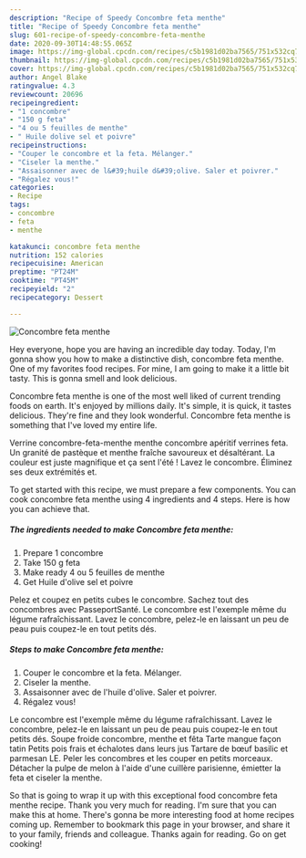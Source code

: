 ```yaml
---
description: "Recipe of Speedy Concombre feta menthe"
title: "Recipe of Speedy Concombre feta menthe"
slug: 601-recipe-of-speedy-concombre-feta-menthe
date: 2020-09-30T14:48:55.065Z
image: https://img-global.cpcdn.com/recipes/c5b1981d02ba7565/751x532cq70/concombre-feta-menthe-photo-principale-de-la-recette.jpg
thumbnail: https://img-global.cpcdn.com/recipes/c5b1981d02ba7565/751x532cq70/concombre-feta-menthe-photo-principale-de-la-recette.jpg
cover: https://img-global.cpcdn.com/recipes/c5b1981d02ba7565/751x532cq70/concombre-feta-menthe-photo-principale-de-la-recette.jpg
author: Angel Blake
ratingvalue: 4.3
reviewcount: 20696
recipeingredient:
- "1 concombre"
- "150 g feta"
- "4 ou 5 feuilles de menthe"
- " Huile dolive sel et poivre"
recipeinstructions:
- "Couper le concombre et la feta. Mélanger."
- "Ciseler la menthe."
- "Assaisonner avec de l&#39;huile d&#39;olive. Saler et poivrer."
- "Régalez vous!"
categories:
- Recipe
tags:
- concombre
- feta
- menthe

katakunci: concombre feta menthe 
nutrition: 152 calories
recipecuisine: American
preptime: "PT24M"
cooktime: "PT45M"
recipeyield: "2"
recipecategory: Dessert

---
```



![Concombre feta menthe](https://img-global.cpcdn.com/recipes/c5b1981d02ba7565/751x532cq70/concombre-feta-menthe-photo-principale-de-la-recette.jpg)

Hey everyone, hope you are having an incredible day today. Today, I'm gonna show you how to make a distinctive dish, concombre feta menthe. One of my favorites food recipes. For mine, I am going to make it a little bit tasty. This is gonna smell and look delicious.

Concombre feta menthe is one of the most well liked of current trending foods on earth. It's enjoyed by millions daily. It's simple, it is quick, it tastes delicious. They're fine and they look wonderful. Concombre feta menthe is something that I've loved my entire life.

Verrine concombre-feta-menthe menthe concombre apéritif verrines feta. Un granité de pastèque et menthe fraîche savoureux et désaltérant. La couleur est juste magnifique et ça sent l&#39;été ! Lavez le concombre. Éliminez ses deux extrémités et.


To get started with this recipe, we must prepare a few components. You can cook concombre feta menthe using 4 ingredients and 4 steps. Here is how you can achieve that.

<!--inarticleads1-->

##### The ingredients needed to make Concombre feta menthe:

1. Prepare 1 concombre
1. Take 150 g feta
1. Make ready 4 ou 5 feuilles de menthe
1. Get  Huile d&#39;olive sel et poivre


Pelez et coupez en petits cubes le concombre. Sachez tout des concombres avec PasseportSanté. Le concombre est l&#39;exemple même du légume rafraîchissant. Lavez le concombre, pelez-le en laissant un peu de peau puis coupez-le en tout petits dés. 

<!--inarticleads2-->

##### Steps to make Concombre feta menthe:

1. Couper le concombre et la feta. Mélanger.
1. Ciseler la menthe.
1. Assaisonner avec de l&#39;huile d&#39;olive. Saler et poivrer.
1. Régalez vous!


Le concombre est l&#39;exemple même du légume rafraîchissant. Lavez le concombre, pelez-le en laissant un peu de peau puis coupez-le en tout petits dés. Soupe froide concombre, menthe et fêta Tarte mangue façon tatin Petits pois frais et échalotes dans leurs jus Tartare de bœuf basilic et parmesan LE. Peler les concombres et les couper en petits morceaux. Détacher la pulpe de melon à l&#39;aide d&#39;une cuillère parisienne, émietter la feta et ciseler la menthe. 

So that is going to wrap it up with this exceptional food concombre feta menthe recipe. Thank you very much for reading. I'm sure that you can make this at home. There's gonna be more interesting food at home recipes coming up. Remember to bookmark this page in your browser, and share it to your family, friends and colleague. Thanks again for reading. Go on get cooking!
